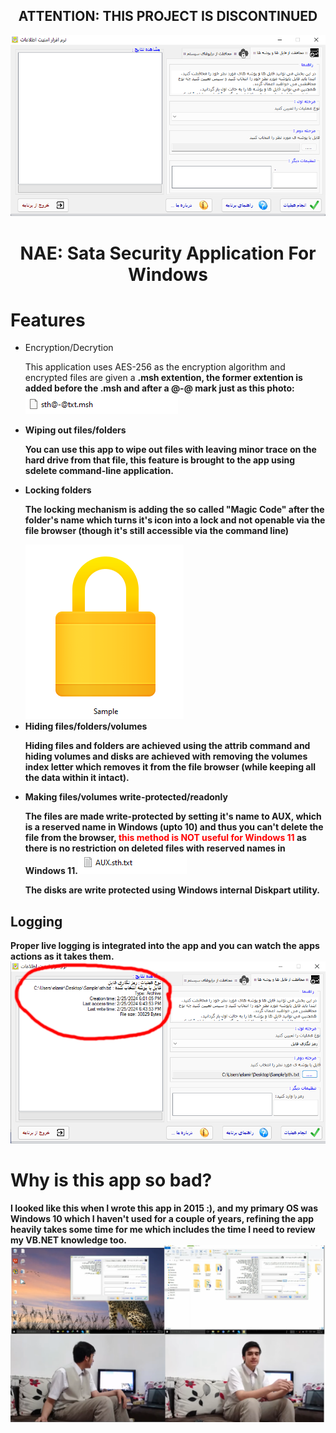 ## <div align="center"> ATTENTION: THIS PROJECT IS DISCONTINUED </div>
<div align="center">
	<img src="resources/app-startup.png" alt="NAE logo">
	<br/>
	<h1>NAE: Sata Security Application For Windows</h1>
</div>

# Features
<ul>
  <li>Encryption/Decrytion</li>
  <p>This application uses AES-256 as the encryption algorithm and encrypted files are given a <strong>.msh<strong> extention, the former extention is added before the <strong>.msh</strong> and after a <strong>@-@</strong> mark just as this photo: <img src="/resources/encrypted-file.png" alt="encrypted-file"></p>
  <li>Wiping out files/folders</li>
  <p>You can use this app to wipe out files with leaving minor trace on the hard drive from that file, this feature is brought to the app using <strong>sdelete</strong> command-line application.</p>
  <li>Locking folders</li>
  <p>The locking mechanism is adding the so called "Magic Code" after the folder's name which turns it's icon into a lock and not openable via the file browser (though it's still accessible via the command line)</p><img src="resources/locked.png" alt="locked-file">
  <li>Hiding files/folders/volumes</li>
  <p>Hiding files and folders are achieved using the attrib command and hiding volumes and disks are achieved with removing the volumes index letter which removes it from the file browser (while keeping all the data within it intact).</p>
  <li>Making files/volumes write-protected/readonly</li>
  <p>The files are made write-protected by setting it's name to AUX, which is a reserved name in Windows (upto 10) and thus you can't delete the file from the browser, <span style="color: red;">this method is NOT useful for Windows 11</span> as there is no restriction on deleted files with reserved names in Windows 11.<img src="resources/with-aux.png"></p>
    <p>The disks are write protected using Windows internal Diskpart utility.</p>
</ul>
    
## Logging
Proper live logging is integrated into the app and you can watch the apps actions as it takes them.
<img src="resources/logs.png">

# Why is this app so bad?
I looked like this when I wrote this app in 2015 :), and my primary OS was Windows 10 which I haven't used for a couple of years, refining the app heavily takes some time for me which includes the time I need to review my VB.NET knowledge too.
<img src="resources/memories.png">
